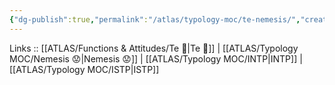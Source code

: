 ```yaml
---
{"dg-publish":true,"permalink":"/atlas/typology-moc/te-nemesis/","created":"2023-01-05T12:03:55.668+01:00","updated":"2023-02-26T16:43:17.321+01:00"}
---
```


Links :: [[ATLAS/Functions & Attitudes/Te 🏹\|Te 🏹]] | [[ATLAS/Typology MOC/Nemesis 😟\|Nemesis 😟]] | [[ATLAS/Typology MOC/INTP\|INTP]] | [[ATLAS/Typology MOC/ISTP\|ISTP]]
